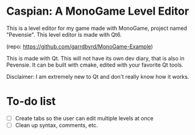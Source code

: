 # Caspian: A MonoGame Level Editor
This is a level editor for my game made with MonoGame, project named "Pevensie". This level editor is made with Qt6.

(repo: https://github.com/garrdbyrd/MonoGame-Example)

This is made with Qt. This will not have its own dev diary, that is also in Pevensie. It can be built with cmake, edited with your favorite Qt tools.

Disclaimer: I am extremely new to Qt and don't really know how it works.

# To-do list
- [ ] Create tabs so the user can edit multiple levels at once
- [ ] Clean up syntax, comments, etc.